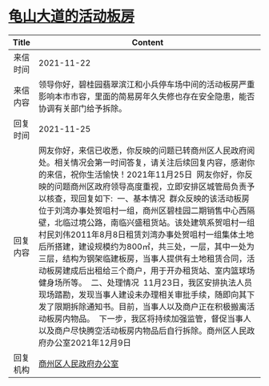 # <a href="http://www.shangluo.gov.cn/zmhd/ldxxxx.jsp?urltype=leadermail.LeaderMailContentUrl&wbtreeid=1112&leadermailid=8235">龟山大道的活动板房</a>
|Title|Content|
|:---:|---|
|来信时间|2021-11-22|
|来信内容|领导你好，碧桂园翡翠滨江和小兵停车场中间的活动板房严重影响本市市容，里面的简易房年久失修也存在安全隐患，能否协调有关部门给予拆除。|
|回复时间|2021-11-25|
|回复内容|网友你好，来信已收悉，你反映的问题已转商州区人民政府阅处。相关情况会第一时间答复，请关注后续回复内容，感谢你的来信，祝你生活愉快！2021年11月25日  网友你好，你反映的问题商州区政府领导高度重视，立即安排区城管局负责予以核查，现回复如下:  一、基本情况  群众反映的该活动板房位于刘湾办事处贺咀村一组，商州区碧桂园二期销售中心西隔壁，北临过境公路，南临兴盛租货站。该处建筑系贺咀村一组村民刘伟2011年8月8日租赁刘湾办事处贺咀村一组集体土地后所搭建，建设规模约为800㎡，共三处，一层，其中一处为三层，结构为钢架临建板房，当事人提供有土地租赁合同，活动板房建成后出租给三个商户，用于开办租货站、室内篮球场健身场所等。  二、处理情况  11月23日，我区安排执法人员现场踏勘，发现当事人建设未办理相关审批手续，随即向其下发了限期拆除通知书。目前，当事人以及商户正在积极搬离活动板房内物品。  下一步，我区将持续加强监管，督促当事人以及商户尽快腾空活动板房内物品后自行拆除。商州区人民政府办公室2021年12月9日|
|回复机构|<a href="../../categories/agencies/商州区人民政府办公室.md">商州区人民政府办公室</a>|
